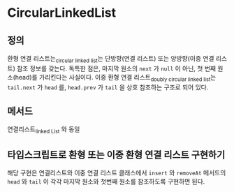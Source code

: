# CircularLinkedList

## 정의

환형 연결 리스트는<sub>circular linked list</sub>는 단방향(연결 리스트) 또는 양방향(이중 연결 리스트) 참조 정보를 갖는다. 독특한 점은, 마지막 원소의 `next` 가 `null` 이 아닌, 첫 번째 원소(head)를 가리킨다는 사실이다. 이중 환형 연결 리스트<sub>doubly circular linked list</sub>는 `tail.next` 가 `head` 를, `head.prev` 가 `tail` 을 상호 참조하는 구조로 되어 있다.

## 메서드

연결리스트<sub>linked List</sub> 와 동일

## 타입스크립트로 환형 또는 이중 환형 연결 리스트 구현하기

해당 구현은 연결리스트와 이중 연결 리스트 클래스에서 `insert` 와 `removeAt` 메서드의 `head` 와 `tail` 이 각각 마지막 원소와 첫번째 원소를 참조하도록 구현하면 된다.
